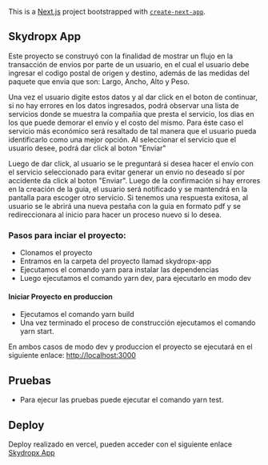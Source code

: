 This is a [Next.js](https://nextjs.org/) project bootstrapped with [`create-next-app`](https://github.com/vercel/next.js/tree/canary/packages/create-next-app).

## Skydropx App

Este proyecto se construyó con la finalidad de mostrar un flujo en la transacción de envios por parte de un usuario, 
en el cual el usuario debe ingresar el codigo postal de origen y destino, además de las medidas del paquete que envia
que son: Largo, Ancho, Alto y Peso.

Una vez el usuario digite estos datos y al dar click en el boton de continuar, si no hay errores en los datos ingresados,
podrá observar una lista de servicios donde se muestra la compañia que presta el servicio, los dias en los que puede 
demorar el envío y el costo del mismo. Para éste caso el servicio más económico será resaltado de tal manera que el usuario 
pueda identificarlo como una mejor opción. Al seleccionar el servicio que el usuario desee, podrá dar click al boton "Enviar"

Luego de dar click, al usuario se le preguntará si desea hacer el envío con el servicio seleccionado para evitar generar un envio
no deseado sí por accidente da click al boton "Enviar". Luego de la confirmación si hay errores en la creación de la guia, el usuario 
será notificado y se mantendrá en la pantalla para escoger otro servicio. Si tenemos una respuesta exitosa, al usuario
se le abrirá una nueva pestaña con la guia en formato pdf y se redireccionara al inicio para hacer un proceso nuevo si lo desea.


### Pasos para inciar el proyecto:

- Clonamos el proyecto
- Entramos en la carpeta del proyecto llamad skydropx-app
- Ejecutamos el comando yarn para instalar las dependencias
- Luego ejecutamos el comando yarn dev, para ejecutarlo en modo dev

#### Iniciar Proyecto en produccion

- Ejecutamos el comando yarn build
- Una vez terminado el proceso de construcción ejecutamos el comando yarn start.

En ambos casos de modo dev y produccion el proyecto se ejecutará en el siguiente enlace: [http://localhost:3000](http://localhost:3000) 

## Pruebas

- Para ejecur las pruebas puede ejecutar el comando yarn test.

## Deploy 
Deploy realizado en vercel, pueden acceder con el siguiente enlace [Skydropx App](https://skydropx-app.vercel.app/)


